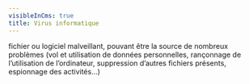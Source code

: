 ```yaml
---
visibleInCms: true
title: Virus informatique
---
```

<!--StartFragment-->

fichier ou logiciel malveillant, pouvant être la source de nombreux problèmes (vol et utilisation de données personnelles, rançonnage de l’utilisation de l’ordinateur, suppression d’autres fichiers présents, espionnage des activités…)

<!--EndFragment-->